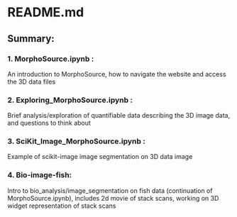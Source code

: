 # README.md

## Summary: 

### 1. MorphoSource.ipynb : 
An introduction to MorphoSource, how to navigate the website and access the 3D data files

### 2. Exploring_MorphoSource.ipynb : 
Brief analysis/exploration of quantifiable data describing the 3D image data, and questions to think about

### 3. SciKit_Image_MorphoSource.ipynb : 
Example of scikit-image image segmentation on 3D data image

### 4. Bio-image-fish: 
Intro to bio_analysis/image_segmentation on fish data (continuation of MorphoSource.ipynb), includes 2d movie of stack scans, working on 3D widget representation of stack scans
